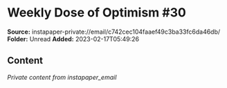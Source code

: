 # Weekly Dose of Optimism #30

**Source:** instapaper-private://email/c742cec104faaef49c3ba33fc6da46db/
**Folder:** Unread
**Added:** 2023-02-17T05:49:26




## Content
*Private content from instapaper_email*
